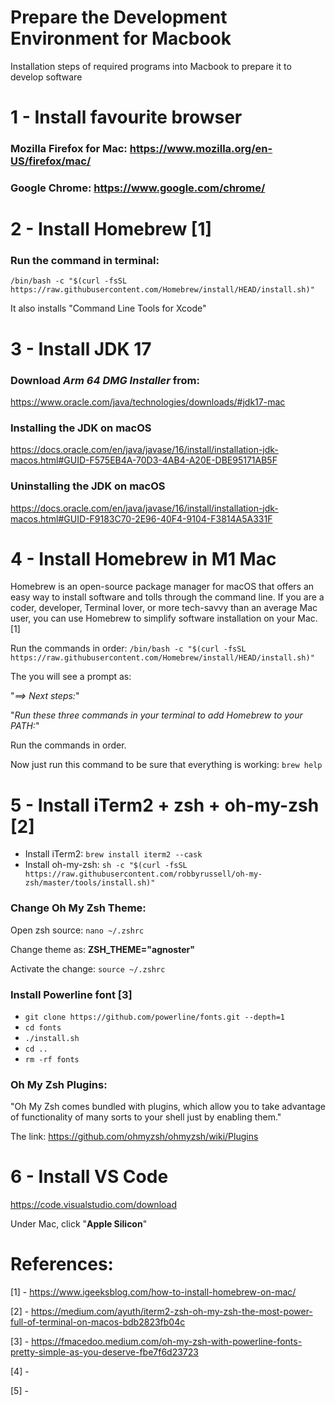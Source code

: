 # Prepare the Development Environment for Macbook
Installation steps of required programs into Macbook to prepare it to develop software

# 1 - Install favourite browser
### Mozilla Firefox for Mac: https://www.mozilla.org/en-US/firefox/mac/
### Google Chrome: https://www.google.com/chrome/

# 2 - Install Homebrew [1]

### Run the command in terminal:

`/bin/bash -c "$(curl -fsSL https://raw.githubusercontent.com/Homebrew/install/HEAD/install.sh)"`

It also installs "Command Line Tools for Xcode"

# 3 - Install JDK 17

### Download *Arm 64 DMG Installer* from:
https://www.oracle.com/java/technologies/downloads/#jdk17-mac

### Installing the JDK on macOS
https://docs.oracle.com/en/java/javase/16/install/installation-jdk-macos.html#GUID-F575EB4A-70D3-4AB4-A20E-DBE95171AB5F

### Uninstalling the JDK on macOS
https://docs.oracle.com/en/java/javase/16/install/installation-jdk-macos.html#GUID-F9183C70-2E96-40F4-9104-F3814A5A331F

# 4 - Install Homebrew in M1 Mac

Homebrew is an open-source package manager for macOS that offers an easy way to install software and tolls through the command line. If you are a coder, developer, Terminal lover, or more tech-savvy than an average Mac user, you can use Homebrew to simplify software installation on your Mac. [1]

Run the commands in order:
`/bin/bash -c "$(curl -fsSL https://raw.githubusercontent.com/Homebrew/install/HEAD/install.sh)"`

The you will see a prompt as:

"*==> Next steps:*"

"*Run these three commands in your terminal to add Homebrew to your PATH:*"

Run the commands in order. 

Now just run this command to be sure that everything is working: `brew help`

# 5 - Install iTerm2 + zsh + oh-my-zsh [2]

- Install iTerm2: `brew install iterm2 --cask`
- Install oh-my-zsh: `sh -c "$(curl -fsSL https://raw.githubusercontent.com/robbyrussell/oh-my-zsh/master/tools/install.sh)"`

### Change Oh My Zsh Theme:

Open zsh source: `nano ~/.zshrc`

Change theme as: **ZSH_THEME="agnoster"**

Activate the change: `source ~/.zshrc`

### Install Powerline font [3]

- `git clone https://github.com/powerline/fonts.git --depth=1`
- `cd fonts`
- `./install.sh`
- `cd ..`
- `rm -rf fonts`

### Oh My Zsh Plugins: 

"Oh My Zsh comes bundled with plugins, which allow you to take advantage of functionality of many sorts to your shell just by enabling them."

The link: https://github.com/ohmyzsh/ohmyzsh/wiki/Plugins

# 6 - Install VS Code

https://code.visualstudio.com/download

Under Mac, click "**Apple Silicon**"

# References:

[1] - https://www.igeeksblog.com/how-to-install-homebrew-on-mac/

[2] - https://medium.com/ayuth/iterm2-zsh-oh-my-zsh-the-most-power-full-of-terminal-on-macos-bdb2823fb04c

[3] - https://fmacedoo.medium.com/oh-my-zsh-with-powerline-fonts-pretty-simple-as-you-deserve-fbe7f6d23723

[4] - 

[5] - 
